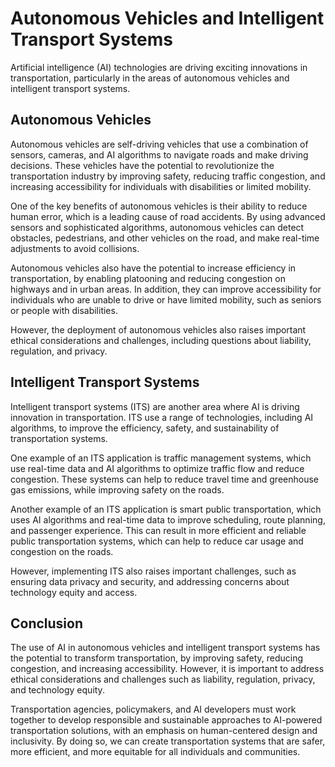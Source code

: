 Autonomous Vehicles and Intelligent Transport Systems
=====================================================================================================

Artificial intelligence (AI) technologies are driving exciting innovations in transportation, particularly in the areas of autonomous vehicles and intelligent transport systems.

Autonomous Vehicles
-------------------

Autonomous vehicles are self-driving vehicles that use a combination of sensors, cameras, and AI algorithms to navigate roads and make driving decisions. These vehicles have the potential to revolutionize the transportation industry by improving safety, reducing traffic congestion, and increasing accessibility for individuals with disabilities or limited mobility.

One of the key benefits of autonomous vehicles is their ability to reduce human error, which is a leading cause of road accidents. By using advanced sensors and sophisticated algorithms, autonomous vehicles can detect obstacles, pedestrians, and other vehicles on the road, and make real-time adjustments to avoid collisions.

Autonomous vehicles also have the potential to increase efficiency in transportation, by enabling platooning and reducing congestion on highways and in urban areas. In addition, they can improve accessibility for individuals who are unable to drive or have limited mobility, such as seniors or people with disabilities.

However, the deployment of autonomous vehicles also raises important ethical considerations and challenges, including questions about liability, regulation, and privacy.

Intelligent Transport Systems
-----------------------------

Intelligent transport systems (ITS) are another area where AI is driving innovation in transportation. ITS use a range of technologies, including AI algorithms, to improve the efficiency, safety, and sustainability of transportation systems.

One example of an ITS application is traffic management systems, which use real-time data and AI algorithms to optimize traffic flow and reduce congestion. These systems can help to reduce travel time and greenhouse gas emissions, while improving safety on the roads.

Another example of an ITS application is smart public transportation, which uses AI algorithms and real-time data to improve scheduling, route planning, and passenger experience. This can result in more efficient and reliable public transportation systems, which can help to reduce car usage and congestion on the roads.

However, implementing ITS also raises important challenges, such as ensuring data privacy and security, and addressing concerns about technology equity and access.

Conclusion
----------

The use of AI in autonomous vehicles and intelligent transport systems has the potential to transform transportation, by improving safety, reducing congestion, and increasing accessibility. However, it is important to address ethical considerations and challenges such as liability, regulation, privacy, and technology equity.

Transportation agencies, policymakers, and AI developers must work together to develop responsible and sustainable approaches to AI-powered transportation solutions, with an emphasis on human-centered design and inclusivity. By doing so, we can create transportation systems that are safer, more efficient, and more equitable for all individuals and communities.
